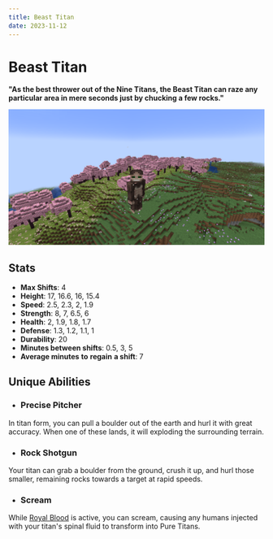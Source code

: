 ```yaml
---
title: Beast Titan
date: 2023-11-12
---
```


# Beast Titan
**"As the best thrower out of the Nine Titans, the Beast Titan can raze any particular area in mere seconds just by chucking a few rocks."**

![The Beast Titan in a Cherry Blossom biome](../images/beast_titan_full.png)

## Stats
* __Max Shifts__: 4
* __Height__: 17, 16.6, 16, 15.4
* __Speed__: 2.5, 2.3, 2, 1.9
* __Strength__: 8, 7, 6.5, 6
* __Health__: 2, 1.9, 1.8, 1.7
* __Defense__: 1.3, 1.2, 1.1, 1
* __Durability__: 20
* __Minutes between shifts__: 0.5, 3, 5
* __Average minutes__ __to__ __regain__ __a shift__: 7

## Unique Abilities
* ### Precise Pitcher
In titan form, you can pull a boulder out of the earth and hurl it with great accuracy. When one of these lands, it will exploding the surrounding terrain.
* ### Rock Shotgun
Your titan can grab a boulder from the ground, crush it up, and hurl those smaller, remaining rocks towards a target at rapid speeds.
* ### Scream
While [Royal Blood](../misc/royal_blood.md) is active, you can scream, causing any humans injected with your titan's spinal fluid to transform into Pure Titans.